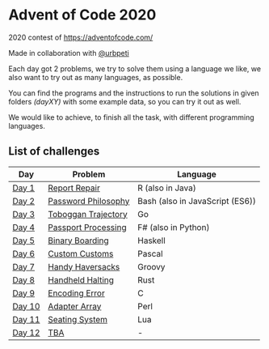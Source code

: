 # Advent of Code 2020
2020 contest of https://adventofcode.com/

Made in collaboration with [@urbpeti](https://github.com/urbpeti)

Each day got 2 problems, we try to solve them using a language we like, we also want to try out as many languages, as possible.

You can find the programs and the instructions to run the solutions in given folders _(dayXY)_ with some example data, so you can try it out as well.

We would like to achieve, to finish all the task, with different programming languages.

## List of challenges

| Day  | Problem   | Language   |
|-------------- | -------------- | -------------- |
| [Day 1](https://github.com/akbence/adventofcode2020/tree/master/day1)    | [Report Repair](https://github.com/akbence/adventofcode2020/blob/master/day1/task.md)     | R (also in Java)     |
| [Day 2](https://github.com/akbence/adventofcode2020/tree/master/day2)    | [Password Philosophy](https://github.com/akbence/adventofcode2020/blob/master/day2/task.md)     | Bash (also in JavaScript (ES6))     |
| [Day 3](https://github.com/akbence/adventofcode2020/tree/master/day3)    | [Toboggan Trajectory](https://github.com/akbence/adventofcode2020/blob/master/day3/task.md)     | Go     |
| [Day 4](https://github.com/akbence/adventofcode2020/tree/master/day4)    | [Passport Processing](https://github.com/akbence/adventofcode2020/blob/master/day4/task.md)     | F# (also in Python)     |
| [Day 5](https://github.com/akbence/adventofcode2020/tree/master/day5)    | [Binary Boarding](https://github.com/akbence/adventofcode2020/blob/master/day5/task.md)     |  Haskell    |
| [Day 6](https://github.com/akbence/adventofcode2020/tree/master/day6)    | [Custom Customs](https://github.com/akbence/adventofcode2020/blob/master/day6/task.md)     |  Pascal    |
| [Day 7](https://github.com/akbence/adventofcode2020/tree/master/day7)    | [Handy Haversacks](https://github.com/akbence/adventofcode2020/blob/master/day7/task.md)     |  Groovy    |
| [Day 8](https://github.com/akbence/adventofcode2020/tree/master/day8)    | [Handheld Halting](https://github.com/akbence/adventofcode2020/blob/master/day8/task.md)     |  Rust    |
| [Day 9](https://github.com/akbence/adventofcode2020/tree/master/day9)    | [Encoding Error](https://github.com/akbence/adventofcode2020/blob/master/day9/task.md)     |  C    |
| [Day 10](https://github.com/akbence/adventofcode2020/tree/master/day10)    | [Adapter Array](https://github.com/akbence/adventofcode2020/blob/master/day10/task.md)     |  Perl    |
| [Day 11](https://github.com/akbence/adventofcode2020/tree/master/day11)    | [Seating System](https://github.com/akbence/adventofcode2020/blob/master/day11/task.md)     |  Lua   |
| [Day 12](https://github.com/akbence/adventofcode2020/tree/master/day12)    | [TBA](https://github.com/akbence/adventofcode2020/blob/master/day12/task.md)     |  -   |
